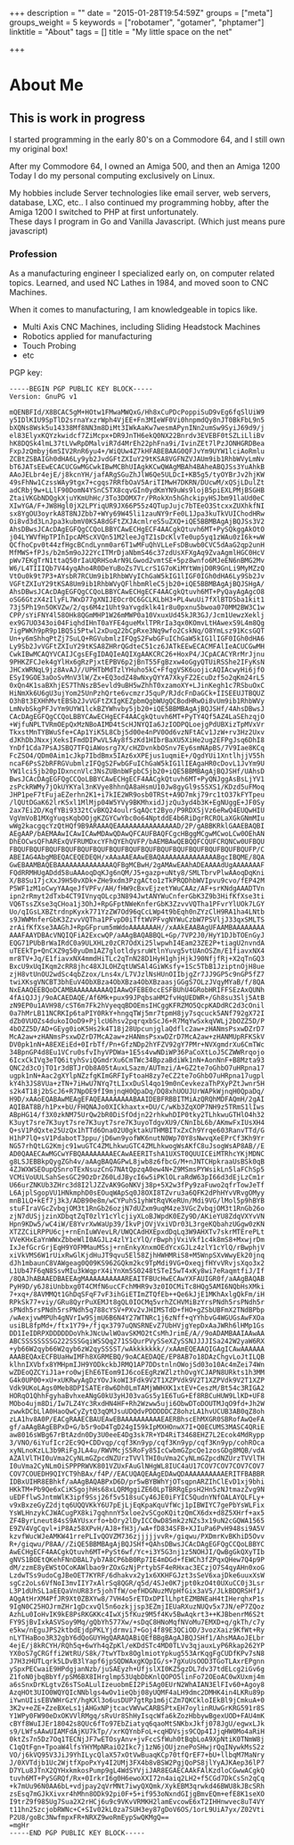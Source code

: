 +++
description = ""
date = "2015-01-28T19:54:59Z"
groups = ["meta"]
groups_weight = 5
keywords = ["robotamer", "gotamer", "phptamer"]
linktitle = "About"
tags = []
title = "My little space on the net"

+++

About Me
========
This is work in progress
------------------------

I started programming in the early 80's on a Commodore 64, and I still own my original box!

After my Commodore 64, I owned an Amiga 500, and then an Amiga 1200  
Today I do my personal computing exclusively on Linux.

My hobbies include Server technologies like email server, web servers, database, LXC, etc..
I also continued my programming hobby, after the Amiga 1200 I switched to PHP at first unfortunately.  
These days I program in Go and Vanilla Javascript. (Which just means pure javascript)  

### Profession
As a manufacturing engineer I specialized early on, on computer related topics. 
Learned, and used NC Lathes in 1984, and moved soon to CNC Machines.

When it comes to manufacturing, I am knowledgeable in topics like.

 - Multi Axis CNC Machines, including Sliding Headstock Machines
 - Robotics applied for manufacturing
 - Touch Probing
 - etc


PGP key:

	-----BEGIN PGP PUBLIC KEY BLOCK-----
	Version: GnuPG v1

	mQENBFId/X8BCAC5gM+HOtw1FMwaMWQxG/Hh8xCuPDcPoppiSuD9vEg6fqSlUiW9
	y5IDlKIU9SpTlD2srnaYxzrWph4VjEE+Fn3MIeWF0Vi0hnpmdQy8nJT0BkFbL9n5
	bXQNs8Wsk5u14338Mf8NN3m8DiMt3IWkAaKw7wesmAPynINn2umSw9SyiJ69d9/j
	el83ElyxKQYzkwidcf7ZiMcpx+DR9JnTH6ekQ0NX22Bnrdv3EVEBF0tSZLiLliBv
	hK8DQSk4lmL37tLVwRpDMalviR7d4MrEh22phFna9i/IvinZEt7lPzJONHGRDBea
	FxpJzQmbyj6mSIV2RnR6yu4+/WiQUw4Z7kHFABEBAAG0QFJvYm9UYW1lciAoRmlu
	ZCBtZSBAIGh0dHA6Ly9yb2JvdGFtZXIuY29tKSA8VGFNZVJAUm9ib1RhbWVyLmNv
	bT6JATsEEwECACUCGwMGCwkIBwMCBhUIAgkKCwQWAgMBAh4BAheABQJSs3YuAhkB
	AAoJELbr4ejE/j8kcnYH/jafARgSGuZhJlW6Qe5ULDcI+KB5g5/tyOYBrJv2hjKW
	49sFhNw1CzssWAy9tgx7+cgqs7RRfbOaV5AriTIMwH7DKRN/DUcwM/xQSjLDulZt
	adCRbj9w+LLlF90DomN4YSnC5TX8cqvGIn0ydKmYN9uWs9lojB5piEXLPMjBSGHB
	ZtaiVKGbNDQgkXjuYKmUhHc/3To3DOMX7r/PRokXn5hGhckipyHSJbm91laUd0eC
	XIwYGA/F+JW8Hgl0jX2LPYiqUR9JX66P55z4QTupJujc7bTEeO3StcxxZUXhkfNI
	sx8YgOU3oyrkA8T8NJZbb7+WYy69W45li1zauNY9rFe0L1Jpa3kuTkVUIChodHRw
	Oi8vd3d3LnJpa3kubmV0KSA8dGFtZXJAcmlreS5uZXQ+iQE5BBMBAgAjBQJSs3V2
	AhsDBwsJCAcDAgEGFQgCCQoLBBYCAwECHgECF4AACgkQtuvh6MT+PySQkggAkOtO
	j04LYWVfHpTPIhIpcAMScXVQn51M2leeJgTZ1sDcKlvTe0up5yq1zWAu0zI6k+wW
	QCfhoCpv0t44zfHgcBCndLynm0ar6T1wMFuQhVLLeFsDBuwb0CVC5dAaG2qp2unH
	MfMWS+fPJs/b2m5m9oJ22YcITMrDjaNbmS46c37zdUsXFXgAq9ZvaAgmlHGC0HcV
	pWv7EKgTrN1ttaQ50rIaUQRHSoArN9LGwod2vmtSE+5pz8wnfo6MJeEN6nBMG2Mv
	W6/L4TIIIQb7V44yqAho4R0DeYuBoZs7VLcrS1G7oKiMYtWmjD0R9GnLi9MyMZzQ
	VtOu0k9t7P3+AYsbR7RCUm9ib1RhbWVyIChGaW5kIG1lIGF0IGh0dHA6Ly9Sb2Jv
	VGFtZXIuY29tKSA8Um9ib1RhbWVyQFlhbmRleC5jb20+iQE5BBMBAgAjBQJSHgA/
	AhsDBwsJCAcDAgEGFQgCCQoLBBYCAwECHgECF4AACgkQtuvh6MT+PyQayAgAgcO8
	oSG6GtzX4zIlyFL7WxD77gXNIJEOcr0C6GCLKLbH3+PL4wuUi7fXlBTDSba1kit1
	73j5Ph19n5OKVZw/2/qs6M4z1Uht9aYvgdklk41r8u0pxnu5bwoa070MM2BW3C1w
	CPP/sYiFNY4l58OHk8QGmMHP1W26mMWP0a10VxuxUd45kJR3GJ/Jcm1UewzXeklj
	ex9G7UO343oi04FiqhdIHnT0aYFE4gueMxlTPRrIa3qx0KOmvLtHAwexS9L4m8Qg
	7igPWKh9pR9p1BQ5i5Ptwl2xDuq22bCpRxe3Nq9wfo2CskNq/O8YmLsz91KcsGQT
	Un+y6mShhqPtZj7SuLQ+RGVubmlzIFQgS2FwbGFuIChGaW5kIG1lIGF0IGh0dHA6
	Ly9Sb2JvVGFtZXIuY29tKSA8ZHRrQGdteC51cz6JATkEEwECACMFAlIeACUCGwMH
	CwkIBwMCAQYVCAIJCgsEFgIDAQIeAQIXgAAKCRC26+HoxP4/JCpACACYRrMrJjnu
	9PHKZFCJek4gYlHx6gRzPjxtEPBV6p2jBnT55FgBzxw4oGgyQTUiRSShe2IFyKsN
	JHCxWRNqL9jz8AvAJ//UPHTbMdTzlYHuho5kC+FfqgVSK6uojicAQIAcwyHi6jfO
	ESyI9GOE3aOoSvMnV3lW/Zx+EQ3odZ48wNxyQYYA7XkyFZ2EcuDzf5o2qKm24rL5
	0xQn4K1saBXhjES7ThNszB5evld9uBH5wZhhT0xzamoXY+LJinKegh1c7RSbuOxC
	HiNmXk6U6gU3ujYom25UnPzhQrte6vcmzrJ5quP/RJdcFnDaGCk+IISEEUJTBQUZ
	O3hBt3EXHhMvtEBSb2JvVGFtZXIgKEZpbmQgbWUgQCBodHRwOi8vUm9ib1RhbWVy
	LmNvbSkgPFJvYm9UYW1lckBZYWhvby5jb20+iQE5BBMBAgAjBQJSHf/4AhsDBwsJ
	CAcDAgEGFQgCCQoLBBYCAwECHgECF4AACgkQtuvh6MT+PyTY4Qf5AZ4LaSEhzqjO
	+WjfuNPLTVRmOEpQxMzNBoAIMD4tScHJNYQIa6JzIODPQLoejgPdUBXizTpMVxVr
	TkxstMnTYBWuSfe+CAp1YiK5L8Cbj5d00e4nPV0Od6vzNFtACv1JzW+rv3Hz2Uxv
	dJKhDbJNxxjXeksIFmdDIPwVL5Ay8f5zKd1HIbrBaXU5XiHe2ug2EFPgJsq6DhI8
	YnDf1Cda7PsAJSBQ7TFQiAWosrg7X/cHZDvnkbOSnv7Ey6smNApBS/7V9Iae8KCq
	FcZSO4/QDm0Aim1cJkp7IbdBmx5IAz6xXPEjus1uqmiE+/QgdYUi1XntlhjjV55h
	ncaF6PsS2bRFRGVubmlzIFQgS2FwbGFuIChGaW5kIG1lIEAgaHR0cDovL1JvYm9U
	YW1lci5jb20pIDxncnVlc3NsZUBnbWFpbC5jb20+iQE5BBMBAgAjBQJSHf/UAhsD
	BwsJCAcDAgEGFQgCCQoLBBYCAwECHgECF4AACgkQtuvh6MT+PyQNJggAsBsLjYV1
	zsPckRWMy7jOkUYKYal3nKVye8hhnQA8aHsmU10Jw8gyGl9s5SXS1/KDzd5uFMoq
	JHP1peF7tFujaEZerhn2K1+i7kIE2WR9osb0TRSt+A9D7mkj79rc1tO37kFYTpeu
	/lQUtDGaK62lrK5xl1MlMjp04W5YVy9BKMhxidJjzQu3yd4b3K+EgNUggE+JF0Sy
	2ax7Ei2D/KqfYBi9332tCvBKQ24oulrSqAQct2Byo/P9RDXSjVz6eRwQ4EUQwHIU
	VgVmVoB1MXgYuqsKqbOOjgKZGYCwYbc0o64NptddE4b6RiDgrRCROLaXGkGNmMIu
	wWg2kacgqcYzQtHQf9B9ARAAAQEAAAAAAAAAAAAAAAD/2P/gABBKRklGAAEBAQBI
	AEgAAP/bAEMAAwICAwICAwMDAwQDAwQFCAUFBAQFCgcHBggMCgwMCwoLCw0OEhAN
	DhEOCwsQFhARExQVFRUMDxcYFhQYEhQVFP/bAEMBAwQEBQQFCQUFCRQNCw0UFBQU
	FBQUFBQUFBQUFBQUFBQUFBQUFBQUFBQUFBQUFBQUFBQUFBQUFBQUFBQUFBQUFP/C
	ABEIAG4AbgMBEQACEQEDEQH/xAAaAAEAAwEBAQAAAAAAAAAAAAAABgcIBQME/8QA
	GwEBAAMBAQEBAAAAAAAAAAAAAAQFBgMCBwH/2gAMAwEAAhADEAAAAdUgAAAAAAAF
	FQdRRMHUgADdd58uAAAoqDqKJg6nQM/J5+gazp+uNty8/SMLTbrvPlwAAoqDqKni
	X/B8Su17jcXxJ9H50vXDk+ZHe9xdm3PzgACto1zTkPRQDhbWVIpvu9cvo/fEP42M
	P5WF1zM1oCwyYAAqeJfVPFv/AH/fHW9cBxvEjzetYWuCAAz/AF+srKNdgAAADTVn
	ipn2rRmyt2dTxb4CT9IVnyqOLcp3N894JwtANYWuCnferGbK3Z9b3HifKfXse3ti
	VQ6TssZXse3qCHoa1j3OhJ+RpGFptNWeKnferGbK3ZzvvVQTha1PFvrYlUOk7LGY
	Uo/qIGsLXBZtrdnpKyxk771YzZW7Od96qCcLWp4t9bEqh0nZYzClH9RA1ha4LNtb
	s9JWWMnferGbK3ZzvvVQTha1PFvpD0iTftWVPFvgNYWuCzbW7PSVljJ33qxSMLTS
	zrAifKfXse3AAGhJ+RpGFprum5mWdoAAAAAAAH//xAAkEAABAgUFAAMBAAAAAAAA
	AAAFAAYDBAcVNQIQFiA2ExcwQP/aAAgBAQABBQL+Gp/7VP2J0/HyY1DJbTOEnGyJ
	EQG71PUbBrWaIRdC0a9ULXHLz0zCR7OdXi25lwpwhI4Eam23ZE2P+tiagU2nvndA
	uTEEkTp+QnCXZ9g50yuDm1AZ7glotldysruWtlnYuvg5vtUAnOSZm/E1fiavxNX4
	mr8TV+Jq/E1fiavxNX4mmdHiTLc2qTnN28D1HyH1ghjHjkJ90NfjfRj+X2qTnGQ3
	BxcU9xUqIKqm2cRR8jhc48XJLOHZqtUWSAl4GiWKsfy+1Sc5TbB1JziptnOjH8ue
	zjH8vtUnOU2wdSc4qbZzox/Lns4x/L7VJzlNsHUnOIIbjgZr7JJ9GP5c9nGP5fZ7
	twiXKsgVNCBT3bhEuV4ObXBza4ObXBza4ObXBzaasjGGgS7OLzJVqyMYaB/f/8QA
	NxEAAQEEBQoDCAMBAAAAAAAAAQIAAwQFEBE0ccESFBUhU4GRobHRIFFSEzAxQUNh
	4fAiQJJj/9oACAEDAQE/Af6Mk+pux99JPqbsaHM2fvHqUEDWR+/Gh8su3Slj5AtB
	zN9EP0u1AVH98/cST6m7Fk2hVyeqqBDOEmsIHCggKFRZMO5QcpKADdRC2d3cOnil
	0a7hMrLB11NCRKIp6taPIY0RkY+hngqTWj5mr7tpmH8jy7sqcuck5ANf792gX72I
	dZb0VUOZs4dukoIOoD9+PjlcU6hsv2pqrqxbScJ6+R7MqYwSxkqVWLj2bOZZ5D/P
	4bOZZ5D/AD+GEyg0ioK5Hs2k4T18j28UpcunjglaQdflc2aw+zHANmsPsxwDZrD7
	McA2aw+zHANmsPsxwDZrD7McA2aw+zHANmsPsxwDZrD7McA2aw+zHANMUpRFKSkV
	DV0pk1nN+A8EXEiEd+0IrbTf/Pn+GfzNDp2hYFZV92gY7PMr+NVXgmdrXu6CmTWc
	34BpnGP4d8Eu1VCru0sfvIhyVPDWa+1E5s4vwNDiWP36PaCoXtLoJ5CZWWRrqojo
	6IcxCkIVq3eTQ6ityhSviQGmdrXu6CmTWc34BpzaBdiWk1nN+AonNnF+B8Mzta93
	QNC2d3cOjTO1r3dBTJrOb8A05tAuxLSazm/AUTmzi/A+GZ2te7oGhbO7uHRpna17
	ugpk1nN+Aac2gXYlpNZzfgKImGRFIyFtoaH8zy7eCZ2te7oGhbO7uHRpna17ugpl
	kY4h3JS8VUa+zTN+7iHwU7NYq7tLIxxDuSl4qo19m0nCevkezaThPXyPZtJwnr5H
	s2k4T18j2bScJ6+R7NpOE9fI9mjnqH0QpaDq/DQ8xhUOUJUrWAPkWjnqH0QpaDq/
	H9D/xAAoEQABAwMEAgEFAQEAAAAAAAABAAIDEBFRBBITMiAzQRQhMDFAQmH/2gAI
	AQIBAT8B/h1Px+bU/FHQNAJo0XICkhaxtx+DU/C/wKb3ZqXOP7NH9z5TRmS1lIws
	ABpHG14/f3X0zkNM75UrQw2bR0DiSfOdjn22rhkwhDIP0tky2TLhkwuGTHlO4h32
	K3uyt7sre7K3uyt7sre7K3uyt7sre7K3uyoTdgvXU9/CNnIbL6b/AKmwFxIUsXH4
	Q+sV1PdQxte25UzQx1hTTd6Ona02U0gktakUTHMBITxZxCh9Yrqe603RanvTTd/G
	H1hP7lQ+sV1PdabotT3ppu/jD6wn9yofWK6nutN0Wp70Y8sNwvqXeEPrCf3Kh9Yr
	NG57rhQtLG2Kmjc91wuGTC4ZMLhkwuGTC4ZMLhkwogWsAKfC8uJsogWsAP8AB//E
	AD0QAAECAwMGCwYFBQAAAAAAAAECAwAEERITshA1UXST0QUUICEiMTRhcYKjMDNC
	g8LSJEBBkpQygZGh4v/aAAgBAQAGPwL8jwb8z6fbcG/M+nJNTCHpkraaUsBSk0qB
	4ZJWXWSEOupQSnroTExNsuzCnG7NAtQpzqA0ew4N+Z9MSmsPYWsikLn5laFChSp5
	VCMiVoUULSahSesGC29OzDrZ60LdJBycI6w5iPKlOLraRdW63pI66d3dEjLzCm1r
	U66urZNKUb3ZHrc3d8I2lJZZvAK9GoNKVj38p+5X2w3fPy9zaFuwo2qfrTowJeTf
	L6AjplSgopVU1HNkmphD0sEOuqWApSq0J8OXI8TZvru3a6QFK2dPhHYvVRvgOMyy
	mnB1LQ+kEf7j3k3/ADB90e8m/wCYPuhS1yhWtRqVKeRUn/Mdi9VG/lMol5p9hBYB
	stuFIraVGcZvbqjOM3t1RnGb26ozjN7dUZxm9uqM4ze3VGcZvbqjOM3t1RnGb26o
	zjN7dUSjjzinXDbqtZqT0zlY1cYlcjiyXLoBJWpdK0EZy9D/AKieYU8ZdqVXYvVN
	Hpn9KDw5/wC4iW/E8YvrXwWaUp39/IkvPjOVjVxiVDr03L3rgeKQbahzUGgw0zKN
	XTZZCiLRPPU6cj+rnEnIuWVevLR/UWQCAdHXEpxdDqLq3W9AHXTv7skrMTErePLt
	VVeKHxEaYnWWxZbbeWlI0AGJLz4zlY1cYlQ/rBwphjVxiVkf1c4k8mS8+MxwjrDm
	IxJefGcrGrjEqH9YOFMMauMSsj+rnEnkyXnxmOEdYcxGJLz4zlY1cYlQ/rBwphjV
	xiVkVMS6W1rUixRwGlKjdHuJT9qvu5El58ZjhHWHMRiS8+M5WnpSXvWwyEk20jnq
	dJh1mbaunC8VAWgeag0Q09KS962GQkm2kc9TpMdi9VG+OxeqjfHYvVRvjsXqo3x2
	L1Ub47F6qN8SsvMIu3kWqprX4iYnXm5S0248tSTeI5wT4xKy8wi7eRaqmtfiJ/If
	/8QAJhABAAEDBAEEAgMAAAAAAAAAAREAITFBUcHwECAwYXFAUIGR0f/aAAgBAQAB
	PyH9D/y6J8iUnbbxg0T4CMfN6ucCFchMHR9v3z0IOCMiTc8HQg5AMI6NQbHsXMki
	7+xq+/8AVMMQt1GhDqSFqF7vF3ihGiETImZTQfEb++Qe6kJjE1MKhAxlgQkFm/iH
	RPkSk77+viy/GRu8QyrPuXEMJt8gQL0IOCMq5vrhZCHVMiBzYrsPNdh5rsPNdh5r
	sPNdh5rsPNdh5rsPNdh5q788cYSV+PXv2vJHIMSTdD+fHO+gZSbUBFmX2TNdBPbp
	/wAexjvwMPUh4gNVrIw9SjmU6B6N4Y27WTNRc1j6zNff+qYYhbvG4WGUGsAwFXOa
	usiBL8fpMd+/ftx1Y79+/fjqx3797uQNSRNEvZ7UbHVjgYepDxAaJWRh6lHMp1Gs
	DD1IeIDRPXDDDDDDoVhkJNcUwlWOavSKMO2tCsMhJrimE/A//9oADAMBAAIAAwAA
	ABCSSSSSSSSG222SSSGqiWSSQq271SSQurPVySSeXZySSNJJJJISa242W2yaW6RX
	+yb66W2qyb66W2qyb6zW2qySSSST/wAkkkkkkk//xAAmEQEAAQIGAgICAwAAAAAA
	AAABEQAxECFBUaHwIMFh8XGRMEBQ/9oACAEDAQE/EP8AB7o18DAzChgvLoJtILQB
	klhnIXVbfx8YMHpmIJH9YODkckbJRMQ1AP7DDstnlnOWojSd03o10Ac4mZei74Wn
	wZDEoQZCYiJ1a+ro0wjEhE6TEom9IJ6coEEgRzWZlzthOvgYCJAPN8URkts1h3MM
	G4k0UP00+xU+xUKRwyAgDzYOvJkoWI3Fdk9V2T1XZPVdk9V2T1XZPVdk9V2T1XZP
	Vdk9UKoLAgs0Meb8DPISATEr8w6Dh0LmTAMjWWHXK1xtEV+CeszM/Bt54c3RIGA2
	HORqO1QhhFgyhaBvhxeANgG0kU3yHJ03vaGs5y1E6TuG+Ef8RBCuHUW9LlKD+UF8
	MObo4ujm8Di/Iw7LZ4Yc3RxdHN4HF+Rh2Wzww5uji6ObwDToDOUTMJqO9fd+Jh2W
	zwwkDCbLlA0HaoQwCyZytQ3qQMJsuUDQdvPDDDDDCZ8ohzLA1hvUCUB3AB0qZ8oh
	zLA1hv8A0P/EACgRAAECBAUEAwEBAAAAAAAAAAEAERBhscEhMXGR0SBRofAwQeFA
	gf/aAAgBAgEBPxD+G/b5r9oD4TgD24gI59kIpMXHOnwX7I+Q0ECUMS3MASC4QRiE
	aw8016sWBg67rBtAzdn0Dy3U0eeE4Dg3sk7R+YD4RiT3468EHZ7L2Ecok4MdRypp
	3/VNO/6iYufIcr2Ec9Q+CDDvqp/cqf3Kn9yp/cqf3Kn9yp/cqf3Kn9yp/cohROca
	xyNLnoKzLL3b9RiFgJLA4u/RWVMcjS5RoFy85IcCwbmGZpcQe1zosGDg8MQB/vdA
	AZAlVlTHI0uVma2CyNLmGZpcdNZUrzTVVlTHI0uVma2CyNLmGZpcdNZUrzTVVlTH
	I0uVma2CyNLmOiSPPPRWVK801VZUxFAuGlNHgWL8IUC4aU17COV7COV7COV7COV7
	COV7COUEDH9QIYCT9hBAx/f4P//EACUQAQEAAgEDAwQDAAAAAAAAAAERITFBABBR
	IDBxUIHR8EBhkf/aAAgBAQABPxD6D/pr5wBYBWhYjOTsqpnARZIhClEvD1xj9bhi
	HKkTM+Pb9Qe6xCiKSgojhHs68xLQRMggiZE60LpTBRRgEpsH2Hn5zNJtmazZvg9N
	uEDFflwSJntmWlK3ipf9Ssj26f5v518suCy46JE0iFYIC5QudnYNfOALAYQLFLy+
	v9xBxzeGyZ2djtq6UQQVKkY6U7pEjLjEqKpaKquVfWcj1pIBWIYC7gePbYsWLFix
	YsWLHnzykCJWACugPX8ki7gqhnnY5xloe2vSCgoKQitzQmCX6dx+d8Z5XHrf+ax5
	ZF4ByrLneut84sS9AYUsxrfo+bOry2lDyICC0wD85mk2zNZs3x19uN2cGQWA1565
	E9ZV4VgCqvl+iP8Az58XPvH/AJ8+fH3j/wA+fD834SFB+XJIuPa6PvH948si9A5V
	kzvfWucWJeAMKW41rrePLIvQOVZM736zjjjjjvvR+/giqwu/PXDmrKvBKhiD5Ovv
	R+/giqwu/P8AA//ZiQE5BBMBAgAjBQJSHf+QAhsDBwsJCAcDAgEGFQgCCQoLBBYC
	AwECHgECF4AACgkQtuvh6MT+PySt6wf/Yc+i3Y5G3nj1z5NOHJI/QwBgGkQXyTIb
	gNVS1BOEtQKehFNnDBAL7yb7A8CP6bB0Rp7IE4mDGd+fEWCh3fZPqxQHew7Q4p9P
	dM/zzmE8yEWStOCoKAWlbao9rZOxGzNjPrtybSF4eRHxac3ECzjO7S4qyAHn0xoG
	LzdwTSs9udoCgJBeOET7KYRF/6dhakvx2y1x6XKHFGJzt3sSeV6xajDke6uuxXsW
	sgCz2oLs6VfNoI3mvIIY7xAlrSq8QGR/q5d/4SJe0K7jpt0kzO4t0UXuCC0j3Lsr
	L3P1dUhSL1aEEQaVnUR83r5johTfW/oefHDGNuzMVpHfGix3aV5/JLkBDQRSHf1/
	AQgAtHrXM4PfJR9Xt0ZBXYw8/7VH4o5rETDxDPIlLhptEZMBNEaH4tIHerqhxP1s
	9IgN0C25HOJrmZHr1gDcxvQl5n6ozkjjsp3EZmjIEUaRXuzNUQv5x7JN/eP7ZQoz
	AzhLu0IoHvIK9kE8PsRKGKKc4IwXj5fKuz9M5f4Kv5BwAqkrt3++KJBbenrM6S2t
	FY9SjBvIxkASVSoy9Mq/gQbYh577Xw/+sDqC8HNoMqfNVoMu7EMXD+q/gkTh/c7y
	e5kw/nEguJPS2ktbdEjdpPKLYjdrmvi7+Goj4f89E3QCiOD/3vozXaiz9KfWt+Ry
	nLYTHaBoo3R32gbY6dQoGUYHgQARAQABiQEfBBgBAgAJBQJSHf1/AhsMAAoJELbr
	4ejE/j8kRCYH/RQh5q+6wYh4qZpKl/eKDdSTc4MD0TLVv3qjauxLyP6Rkap262YP
	YX0oS7gCRGffi2WtRU/S8k/7twYTbx8OglmiotYpkug553ArKqgFgCUDfKPv7sN8
	J7H3zHUTLqrk5LDvB3lYapf6jpSQDWAxgKQpIG/s+7gXuUsOOD3TGoTLAxrEPgnn
	ySpxPECwaiE9HPdgjanNzb/juSAEyzh+UfjslXI0KZ5gzDL7dv37tdELcg2iGv6g
	Z1foN0jbqBbYf/pSM6BX8IHrglmp53UqbDbKnlQOPO5linFo72OEoAC0wXUxmj4m
	a6sSnxDrKLgtvZ6sTSoALulIzeuobmEI2Pi5Ag0EUrN2WhAIAN3ElFIv60+Agoy8
	AzqHOt3UIO0WQYQIcNNblgs4wOv1ieQbj08yUQMF4aLH9dmc2DMHK4in4LKRu89p
	iYwnUIisEBVWHrGzY/hgKXl3o6usDUP7gtRp1m6jCZm7QKCkloIEkBl9jCmkuA+0
	3K2v+eZE+ZzeBXeLs1jAHGxNPjtcacVWVwCARBSPtxEH7oylinRUwGrKRG591r8S
	Y1WPy0FW90eDxOKVVlRMgq/sRvUr8ShHyIsqcWfa6kZozHbbywBgexUOD+FAU4mK
	cBYf8WuIJEr18042s8QUc6fTo97EbZiatyq6qaoMtSNKbxJkfj078JgU/egwxLJk
	s9/LWfsAAwUIAMFdAjKU7kTp//xrKQYnbFoL+cqHDVsjs9CQp4IJjqHW0Mo4aRiH
	0ktZs7n5Dz7Oq1TECNjJF7wETOsyAnv+jvFccSfWuh0tBqbLoA9XpNtiK0TNmW8j
	C1qQtFgn+TpoaW4lfsYHYMpNRaiO2Ikc7j1zN6jOUjznePoSHwjrQqINywkMsS2z
	VO/j6kVQ95V3JiJ9YhILycQlaX57xOtVwBuaqKCp70tfQrEF7+bU+llbqM7MaNry
	J/0XVTdjb1Uc2WjtfXpoPxYy4I2UMj3FX4b8vBSW2PgjQoPS8jlYyAJKAep36lP7
	D7YLu8JTnX2QYHxkmkosPump9gL4WdSYVjiJAR8EGAECAAkFAlKzdloCGwwACgkQ
	tuvh6MT+PySGRQf/Rx+0IrkrI6g0H6ewoXXI72n4aiq2LH2+f5CGd7DkCsSn2qCq
	+k7mUu96N0AA6bL+vdjpay2qVrMNt7iwyQXQmk/XykEBM3qrwkd46BWU8kJBcSRh
	zsEsq7mGJkXivxr4hMhn8ODk92pi0F+5+if953oNxndGIjgBmvEQm+efE8K1seXO
	I9trZ9f985Ug7Sua2X2rHCj6u9c9VKvVRMKH2lamEvcowE6xT2IHHnwvec8uT4VY
	t11hn25zcjobRWNc+C+SIv02kL0za7SUH3ey87gDoV6OS/1orL9UiA7yx/Z02Vti
	P2U8/goBc3NwfmpxFR+NRXZ9woRmEypSwQKMgQ==
	=mgHr
	-----END PGP PUBLIC KEY BLOCK-----



